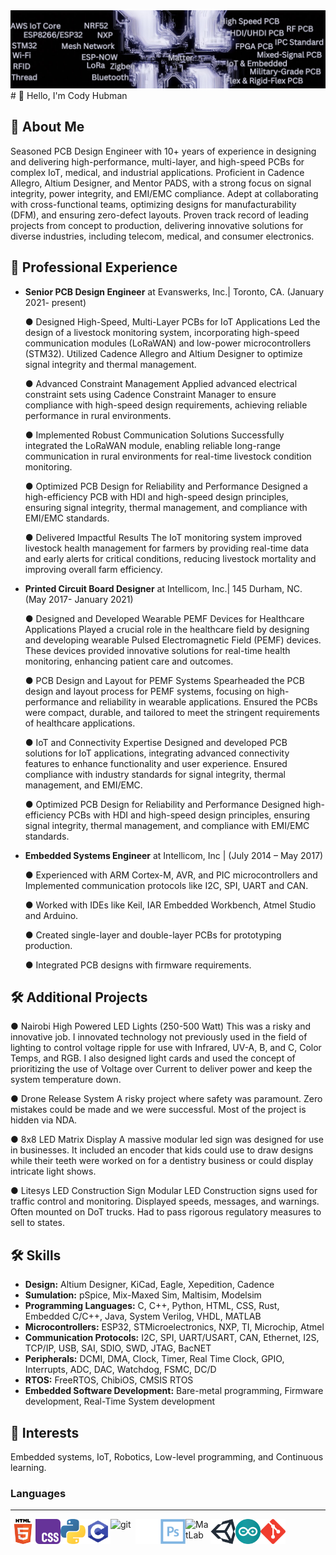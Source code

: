 


<img src="readme.PNG">
# 👋 Hello, I'm Cody Hubman

## 🚀 About Me

Seasoned PCB Design Engineer with 10+ years of experience in designing and delivering high-performance, multi-layer, and high-speed PCBs for complex IoT, medical, and industrial applications. Proficient in Cadence Allegro, Altium Designer, and Mentor PADS, with a strong focus on signal integrity, power integrity, and EMI/EMC compliance. Adept at collaborating with cross-functional teams, optimizing designs for manufacturability (DFM), and ensuring zero-defect layouts. Proven track record of leading projects from concept to production, delivering innovative solutions for diverse industries, including telecom, medical, and consumer electronics.

## 💼 Professional Experience 
- **Senior PCB Design Engineer** at Evanswerks, Inc.| Toronto, CA. (January 2021- present)

  ●	Designed High-Speed, Multi-Layer PCBs for IoT Applications
    Led the design of a livestock monitoring system, incorporating high-speed communication modules (LoRaWAN) and low-power microcontrollers (STM32). Utilized Cadence Allegro and Altium Designer to optimize signal integrity and thermal management.
  
  ●	Advanced Constraint Management
    Applied advanced electrical constraint sets using Cadence Constraint Manager to ensure compliance with high-speed design requirements, achieving reliable performance in rural environments.
  
  ●	Implemented Robust Communication Solutions
    Successfully integrated the LoRaWAN module, enabling reliable long-range communication in rural environments for real-time livestock condition monitoring.
  
  ●	Optimized PCB Design for Reliability and Performance
    Designed a high-efficiency PCB with HDI and high-speed design principles, ensuring signal integrity, thermal management, and compliance with EMI/EMC standards.
  
  ●	Delivered Impactful Results
    The IoT monitoring system improved livestock health management for farmers by providing real-time data and early alerts for critical conditions, reducing livestock mortality and improving overall farm efficiency.

- **Printed Circuit Board Designer** at Intellicom, Inc.| 145 Durham, NC. (May 2017- January 2021)
  
  ●	Designed and Developed Wearable PEMF Devices for Healthcare Applications
    Played a crucial role in the healthcare field by designing and developing wearable Pulsed Electromagnetic Field (PEMF) devices. These devices provided innovative solutions for real-time health monitoring, enhancing patient care and outcomes.
  
  ●	PCB Design and Layout for PEMF Systems
    Spearheaded the PCB design and layout process for PEMF systems, focusing on high-performance and reliability in wearable applications. Ensured the PCBs were compact, durable, and tailored to meet the stringent requirements of healthcare applications.
  
  ●	IoT and Connectivity Expertise
    Designed and developed PCB solutions for IoT applications, integrating advanced connectivity features to enhance functionality and user experience. Ensured compliance with industry standards for signal integrity, thermal management, and EMI/EMC.
  
  ●	Optimized PCB Design for Reliability and Performance
    Designed high-efficiency PCBs with HDI and high-speed design principles, ensuring signal integrity, thermal management, and compliance with EMI/EMC standards.
 
- **Embedded Systems Engineer** at Intellicom, Inc | (July 2014 – May 2017)

  ●	Experienced with ARM Cortex-M, AVR, and PIC microcontrollers and Implemented communication protocols like I2C, SPI, UART and CAN.
  
  ●	Worked with IDEs like Keil, IAR Embedded Workbench, Atmel Studio and Arduino.
  
  ●	Created single-layer and double-layer PCBs for prototyping production.
  
  ●	Integrated PCB designs with firmware requirements.
  

## 🛠 Additional Projects

  ●	Nairobi High Powered LED Lights (250-500 Watt)
    This was a risky and innovative job. I innovated technology not previously used in the field of lighting to control voltage ripple for use with Infrared, UV-A, B, and C, Color Temps, and RGB. I also designed light cards and used the concept of prioritizing the use of Voltage over Current to deliver power and keep the system temperature down.
    
  ●	Drone Release System
    A risky project where safety was paramount. Zero mistakes could be made and we were successful. Most of the project is hidden via NDA.
    
  ●	8x8 LED Matrix Display
    A massive modular led sign was designed for use in businesses. It included an encoder that kids could use to draw designs while their teeth were worked on for a dentistry business or could display intricate light shows.
    
  ●	Litesys LED Construction Sign
    Modular LED Construction signs used for traffic control and monitoring. Displayed speeds, messages, and warnings. Often mounted on DoT trucks. Had to pass rigorous regulatory measures to sell to states.


## 🛠️ Skills
- **Design:** Altium Designer, KiCad, Eagle, Xepedition, Cadence
- **Sumulation:** pSpice, Mix-Maxed Sim, Maltisim, Modelsim 
- **Programming Languages:** C, C++, Python, HTML, CSS, Rust, Embedded C/C++, Java, System Verilog, VHDL, MATLAB
- **Microcontrollers:** ESP32, STMicroelectronics, NXP, TI, Microchip, Atmel
- **Communication Protocols:** I2C, SPI, UART/USART, CAN, Ethernet, I2S, TCP/IP, USB, SAI, SDIO, SWD, JTAG, BacNET
- **Peripherals:** DCMI, DMA, Clock, Timer, Real Time Clock, GPIO, Interrupts, ADC, DAC, Watchdog, FSMC, DC/D
- **RTOS:** FreeRTOS, ChibiOS, CMSIS RTOS
- **Embedded Software Development:** Bare-metal programming, Firmware development, Real-Time System development
 



## 🌱 Interests
Embedded systems, IoT, Robotics, Low-level programming, and Continuous learning.




### Languages
---
<img align="left" alt="HTML5" width="40px" src="https://raw.githubusercontent.com/github/explore/80688e429a7d4ef2fca1e82350fe8e3517d3494d/topics/html/html.png" />
<img align="left" alt="CSS3" width="40px" src="https://raw.githubusercontent.com/github/explore/80688e429a7d4ef2fca1e82350fe8e3517d3494d/topics/css/css.png" />
<img align="left" alt="Python" width="40px" src="https://github.com/Aakarsh-B/trying-repos/blob/master/python-5.svg?raw=true"/> 
<img align="left" alt="C" width="40px" src="https://github.com/Aakarsh-B/trying-repos/blob/master/c-programming.png"/>
<img align="left" alt="git" width="40px" src="https://www.vectorlogo.zone/logos/git-scm/git-scm-icon.svg"/>
<img align="left" alt="GitHub" width="40px" src="https://github.com/Aakarsh-B/trying-repos/blob/master/github.svg"/>
<img align="left" src="https://raw.githubusercontent.com/teamedwardforever/Readme-Generator/71f25dd8b98329b168142a6b782a107b75eab178/svg/Skills/Software/photoshop-line.svg" alt="Photoshop" width="40" height="40"/>
<img align="left" src="https://dl.dropboxusercontent.com/s/6e7hk06wzjp3j52/Matlab_Logo.png" alt="MatLab" width="40" height="40"/>
<img align="left" src="https://raw.githubusercontent.com/teamedwardforever/Readme-Generator/71f25dd8b98329b168142a6b782a107b75eab178/svg/Skills/Engines/unity3d-icon.svg" alt="Unity" width="40" height="40"/>
<img align="left" src="https://raw.githubusercontent.com/teamedwardforever/Readme-Generator/71f25dd8b98329b168142a6b782a107b75eab178/svg/Skills/Other/arduino-1.svg" alt="Arduino" width="40" height="40"/>
<img align="left" src="https://raw.githubusercontent.com/teamedwardforever/Readme-Generator/71f25dd8b98329b168142a6b782a107b75eab178/svg/Skills/Other/git-scm-icon.svg" alt="Git" width="40" height="40"/>
<br />

<br />



<!--- 

### Softwares
<img align="left" alt="KiCAD" width="30px" src="https://user-images.githubusercontent.com/38166489/118163105-3a5c5100-b43f-11eb-9ad8-7e54b665e8e2.png" />


<a href="https://instagram.com">
<img align = "left" 
     wdth = "30px"
     src="https://img.icons8.com/color/48/000000/instagram-new--v2.png" />
</a>
  
 <img align = "left" src="https://img.icons8.com/color/48/000000/instagram-new--v2.png" />
--->
